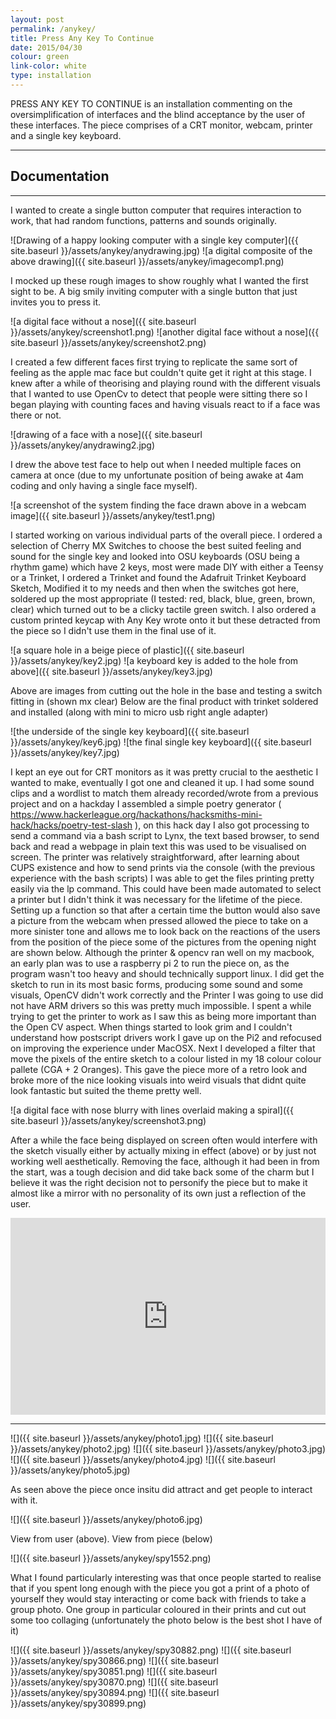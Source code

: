 ```yaml
---
layout: post
permalink: /anykey/
title: Press Any Key To Continue
date: 2015/04/30
colour: green
link-color: white
type: installation
---
```


PRESS ANY KEY TO CONTINUE is an installation commenting on the oversimplification of interfaces and the blind acceptance by the user of these interfaces. The piece comprises of a CRT monitor, webcam, printer and a single key keyboard.

---

## Documentation

---

I wanted to create a single button computer that requires interaction to work, that had random functions, patterns and sounds originally.

![Drawing of a happy looking computer with a single key computer]({{ site.baseurl }}/assets/anykey/anydrawing.jpg)
![a digital composite of the above drawing]({{ site.baseurl }}/assets/anykey/imagecomp1.png)

I mocked up these rough images to show  roughly what I wanted the first sight to be. A big smily inviting computer with a single button that just invites you to press it.

![a digital face without a nose]({{ site.baseurl }}/assets/anykey/screenshot1.png)
![another digital face without a nose]({{ site.baseurl }}/assets/anykey/screenshot2.png)

I created a few different faces first trying to replicate the same sort of feeling as the apple mac face but couldn't quite get it right at this stage.
I knew after a while of theorising and playing round with the different visuals that I wanted to use OpenCv to detect that people were sitting there so I began playing with counting faces and having visuals react to if a face was there or not.

![drawing of a face with a nose]({{ site.baseurl }}/assets/anykey/anydrawing2.jpg)

I drew the above test face to help out when I needed multiple faces on camera at once (due to my unfortunate position of being awake at 4am coding and only having a single face myself).

![a screenshot of the system finding the face drawn above in a webcam image]({{ site.baseurl }}/assets/anykey/test1.png)

I started working on various individual parts of the overall piece.
I ordered a selection of Cherry MX Switches to choose the best suited feeling and sound for the single key and looked into OSU keyboards (OSU being a rhythm game) which have 2 keys, most were made DIY with either a Teensy or a Trinket, I ordered a Trinket and found the Adafruit Trinket Keyboard Sketch, Modified it to my needs and then when the switches got here, soldered up the most appropriate (I tested: red, black, blue, green, brown, clear) which turned out to be a clicky tactile green switch.
I also ordered a custom printed keycap with Any Key wrote onto it but these detracted from the piece so I didn't use them in the final use of it.

![a square hole in a beige piece of plastic]({{ site.baseurl }}/assets/anykey/key2.jpg)
![a keyboard key is added to the hole from above]({{ site.baseurl }}/assets/anykey/key3.jpg)

Above are images from cutting out the hole in the base and testing a switch fitting in (shown mx clear)
Below are the final product with trinket soldered and installed (along with mini to micro usb right angle adapter)

![the underside of the single key keyboard]({{ site.baseurl }}/assets/anykey/key6.jpg)
![the final single key keyboard]({{ site.baseurl }}/assets/anykey/key7.jpg)

I kept an eye out for CRT monitors as it was pretty crucial to the aesthetic I wanted to make, eventually I got one and cleaned it up.
I had some sound clips and a wordlist to match them already recorded/wrote from a previous project and on a hackday I assembled a simple poetry generator ( https://www.hackerleague.org/hackathons/hacksmiths-mini-hack/hacks/poetry-test-slash ), on this hack day I also got processing to send a command via a bash script to Lynx, the text based browser, to send back and read a webpage in plain text this was used to be visualised on screen.
The printer was relatively straightforward, after learning about CUPS existence and how to send prints via the console (with the previous experience with the bash scripts) I was able to get the files printing pretty easily via the lp command. This could have been made automated to select a printer but I didn't think it was necessary for the lifetime of the piece.
Setting up a function so that after a certain time the button would also save a picture from the webcam when pressed allowed the piece to take on a more sinister tone and allows me to look back on the reactions of the users from the position of the piece some of the pictures from the opening night are shown below.
Although the printer & opencv ran well on my macbook, an early plan was to use a raspberry pi 2 to run the piece on, as the program wasn't too heavy and should technically support linux. I did get the sketch to run in its most basic forms, producing some sound and some visuals, OpenCV didn't work correctly and the Printer I was going to use did not have ARM drivers so this was pretty much impossible. I spent a while trying to get the printer to work as I saw this as being more important than the Open CV aspect. When things started to look grim and I couldn't understand how postscript drivers work I gave up on the Pi2 and refocused on improving the experience under MacOSX.
Next I developed a filter that move the pixels of the entire sketch to a colour listed in my 18 colour colour pallete (CGA + 2 Oranges). This gave the piece more of a retro look and broke more of the nice looking visuals into weird visuals that didnt quite look fantastic but suited the theme pretty well.

![a digital face with nose blurry with lines overlaid making a spiral]({{ site.baseurl }}/assets/anykey/screenshot3.png)

After a while the face being displayed on screen often would interfere with the sketch visually either by actually mixing in effect (above) or by just not working well aesthetically. Removing the face, although it had been in from the start, was a tough decision and did take back some of the charm but I believe it was the right decision not to personify the piece but to make it almost like a mirror with no personality of its own just a reflection of the user.

<iframe width="100%" height="315" src="https://www.youtube.com/embed/8qX1QEh0zg0" frameborder="0" allowfullscreen></iframe>

---

![]({{ site.baseurl }}/assets/anykey/photo1.jpg)
![]({{ site.baseurl }}/assets/anykey/photo2.jpg)
![]({{ site.baseurl }}/assets/anykey/photo3.jpg)
![]({{ site.baseurl }}/assets/anykey/photo4.jpg)
![]({{ site.baseurl }}/assets/anykey/photo5.jpg)

As seen above the piece once insitu did attract and get people to interact with it.

![]({{ site.baseurl }}/assets/anykey/photo6.jpg)

View from user (above). View from piece (below)

![]({{ site.baseurl }}/assets/anykey/spy1552.png)

What I found particularly interesting was that once people started to realise that if you spent long enough with the piece you got a print of a photo of yourself they would stay interacting or come back with friends to take a group photo. One group in particular coloured in their prints and cut out some too collaging (unfortunately the photo below is the best shot I have of it)

![]({{ site.baseurl }}/assets/anykey/spy30882.png)
![]({{ site.baseurl }}/assets/anykey/spy30866.png)
![]({{ site.baseurl }}/assets/anykey/spy30851.png)
![]({{ site.baseurl }}/assets/anykey/spy30870.png)
![]({{ site.baseurl }}/assets/anykey/spy30894.png)
![]({{ site.baseurl }}/assets/anykey/spy30899.png)

